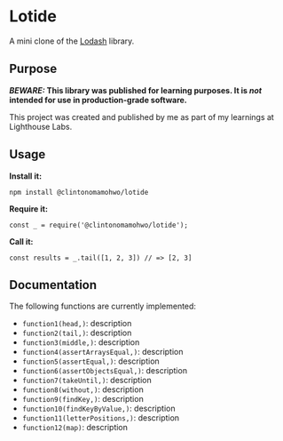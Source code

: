 # Lotide

A mini clone of the [Lodash](https://lodash.com) library.

## Purpose

**_BEWARE:_ This library was published for learning purposes. It is _not_ intended for use in production-grade software.**

This project was created and published by me as part of my learnings at Lighthouse Labs. 

## Usage

**Install it:**

`npm install @clintonomamohwo/lotide`

**Require it:**

`const _ = require('@clintonomamohwo/lotide');`

**Call it:**

`const results = _.tail([1, 2, 3]) // => [2, 3]`

## Documentation

The following functions are currently implemented:

* `function1(head,)`: description
* `function2(tail,)`: description
* `function3(middle,)`: description
* `function4(assertArraysEqual,)`: description
* `function5(assertEqual,)`: description
* `function6(assertObjectsEqual,)`: description
* `function7(takeUntil,)`: description
* `function8(without,)`: description
* `function9(findKey,)`: description
* `function10(findKeyByValue,)`: description
* `function11(letterPositions,)`: description
* `function12(map)`: description
  
